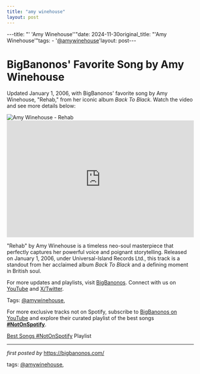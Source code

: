 ```yaml
---
title: "amy winehouse"
layout: post
---
```

---title: "' 'Amy Winehouse''"date: 2024-11-30original_title: "'Amy Winehouse'"tags:  - '[@amywinehouse](/tags/amywinehouse/)'layout: post---<!-- Post Title --><h1 >BigBanonos' Favorite Song by Amy Winehouse</h1> <!-- Introductory Text --><p >Updated January 1, 2006, with BigBanonos' favorite song by Amy Winehouse, "Rehab," from her iconic album *Back To Black*. Watch the video and see more details below:</p> <!-- Featured Image --><div > <img src="https://upload.wikimedia.org/wikipedia/en/7/71/Amy_Winehouse_-_Rehab.jpg" alt="Amy Winehouse - Rehab" /></div> <!-- YouTube Video Embed --><div > <iframe width="100%" height="315" src="https://www.youtube.com/embed/KUmZp8pR1uc" title="Amy Winehouse - Rehab" frameborder="0" allow="accelerometer; autoplay; clipboard-write; encrypted-media; gyroscope; picture-in-picture; web-share" referrerpolicy="strict-origin-when-cross-origin" allowfullscreen></iframe></div> <!-- Song Information --><div > <p>"Rehab" by Amy Winehouse is a timeless neo-soul masterpiece that perfectly captures her powerful voice and poignant storytelling. Released on January 1, 2006, under Universal-Island Records Ltd., this track is a standout from her acclaimed album *Back To Black* and a defining moment in British soul.</p></div> <!-- Footer Links --><div > <p>For more updates and playlists, visit <a href="https://bigbanonos.com/" target="_blank">BigBanonos</a>. Connect with us on <a href="https://www.youtube.com/[@BigBanonos](/tags/BigBanonos/)" target="_blank">YouTube</a> and <a href="https://x.com/bigbanonos" target="_blank">X/Twitter</a>.</p></div> <!-- Tags --><p >Tags: [@amywinehouse](/tags/amywinehouse/),</p><!--Subscribe and Playlist Links--><div>    <p>For more exclusive tracks not on Spotify, subscribe to <a href="https://www.youtube.com/[@BigBanonos](/tags/BigBanonos/)" target="_blank">BigBanonos on YouTube</a> and explore their curated playlist of the best songs <strong>[#NotOnSpotify](/tags/NotOnSpotify/)</strong>.</p>    <p><a href="https://www.youtube.com/playlist?list=PLtuNtuTatqI0kFahUCbtbfenC_ET5O_tr" target="_blank">Best Songs [#NotOnSpotify](/tags/NotOnSpotify/) Playlist<br /></a></p></div><hr /><p><em>first posted by</em> <a href="https://bigbanonos.com/" rel="noopener" target="_new">https://bigbanonos.com/</a></p><p>tags: [@amywinehouse](/tags/amywinehouse/),</p>